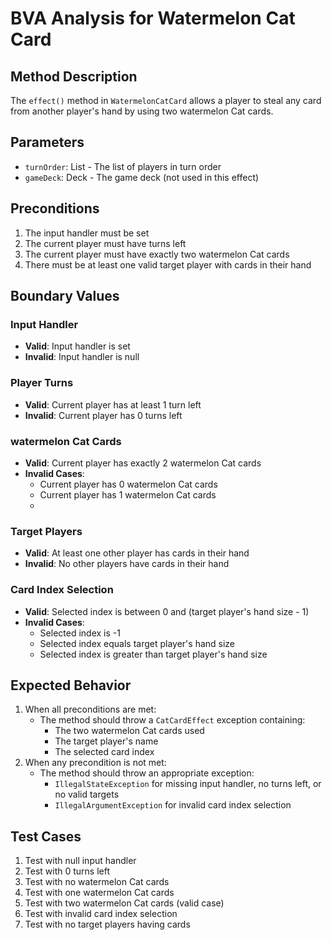 # BVA Analysis for Watermelon Cat Card

## Method Description

The `effect()` method in `WatermelonCatCard` allows a player to steal any card from another player's hand by using two watermelon Cat cards.

## Parameters

- `turnOrder`: List<Player> - The list of players in turn order
- `gameDeck`: Deck - The game deck (not used in this effect)

## Preconditions

1. The input handler must be set
2. The current player must have turns left
3. The current player must have exactly two watermelon Cat cards
4. There must be at least one valid target player with cards in their hand

## Boundary Values

### Input Handler

- **Valid**: Input handler is set
- **Invalid**: Input handler is null

### Player Turns

- **Valid**: Current player has at least 1 turn left
- **Invalid**: Current player has 0 turns left

### watermelon Cat Cards

- **Valid**: Current player has exactly 2 watermelon Cat cards
- **Invalid Cases**:
  - Current player has 0 watermelon Cat cards
  - Current player has 1 watermelon Cat cards
  - 
### Target Players

- **Valid**: At least one other player has cards in their hand
- **Invalid**: No other players have cards in their hand

### Card Index Selection

- **Valid**: Selected index is between 0 and (target player's hand size - 1)
- **Invalid Cases**:
  - Selected index is -1
  - Selected index equals target player's hand size
  - Selected index is greater than target player's hand size

## Expected Behavior

1. When all preconditions are met:
   - The method should throw a `CatCardEffect` exception containing:
     - The two watermelon Cat cards used
     - The target player's name
     - The selected card index
2. When any precondition is not met:
   - The method should throw an appropriate exception:
     - `IllegalStateException` for missing input handler, no turns left, or no valid targets
     - `IllegalArgumentException` for invalid card index selection

## Test Cases

1. Test with null input handler
2. Test with 0 turns left
3. Test with no watermelon Cat cards
4. Test with one watermelon Cat cards
5. Test with two watermelon Cat cards (valid case)
6. Test with invalid card index selection
7. Test with no target players having cards
